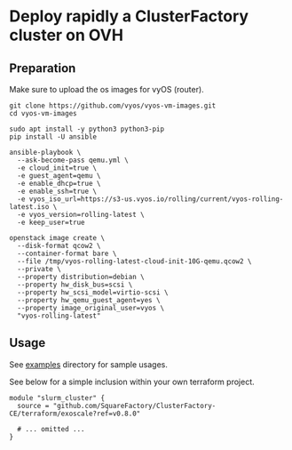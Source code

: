 # Deploy rapidly a ClusterFactory cluster on OVH

## Preparation

Make sure to upload the os images for vyOS (router).

```shell
git clone https://github.com/vyos/vyos-vm-images.git
cd vyos-vm-images

sudo apt install -y python3 python3-pip
pip install -U ansible

ansible-playbook \
  --ask-become-pass qemu.yml \
  -e cloud_init=true \
  -e guest_agent=qemu \
  -e enable_dhcp=true \
  -e enable_ssh=true \
  -e vyos_iso_url=https://s3-us.vyos.io/rolling/current/vyos-rolling-latest.iso \
  -e vyos_version=rolling-latest \
  -e keep_user=true

openstack image create \
  --disk-format qcow2 \
  --container-format bare \
  --file /tmp/vyos-rolling-latest-cloud-init-10G-qemu.qcow2 \
  --private \
  --property distribution=debian \
  --property hw_disk_bus=scsi \
  --property hw_scsi_model=virtio-scsi \
  --property hw_qemu_guest_agent=yes \
  --property image_original_user=vyos \
  "vyos-rolling-latest"
```

## Usage

See [examples](./examples/) directory for sample usages.

See below for a simple inclusion within your own terraform project.

```hcl
module "slurm_cluster" {
  source = "github.com/SquareFactory/ClusterFactory-CE/terraform/exoscale?ref=v0.8.0"

  # ... omitted ...
}
```

